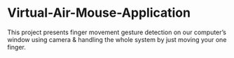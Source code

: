 # Virtual-Air-Mouse-Application
This project presents finger movement gesture detection on our computer’s window using camera &amp; handling the whole system by just moving your one finger.
